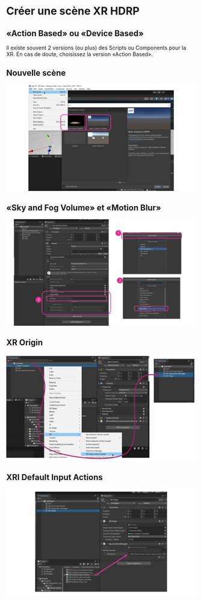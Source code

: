 # Créer une scène XR HDRP

## «Action Based» ou «Device Based»

Il existe souvent 2 versions (ou plus) des Scripts ou Components pour la XR. En cas de doute, choisissez la version «Action Based».

## Nouvelle scène

![Créez une nouvelle scène HDRP (de nuit ou de jour)](./Diapositive4.svg)

## «Sky and Fog Volume» et «Motion Blur» 

![Ajoutez l'«Override» «Motion Blur» et activez son intensité à 0 pour désactiver le «Motion Blur»](./Diapositive1.svg)

## XR Origin

![À l'aide d'un clic droit sur la caméra, la convertir en «XR Origin (Action-based)» ce qui devrait aussi ajouter un «XR Interaction Manager»](./Diapositive2.svg)

## XRI Default Input Actions

![Ajoutez un Component «Input Action Manager» au «XR Origin» et glissez-y le «XRI Default Input Actions»](./Diapositive3.svg)